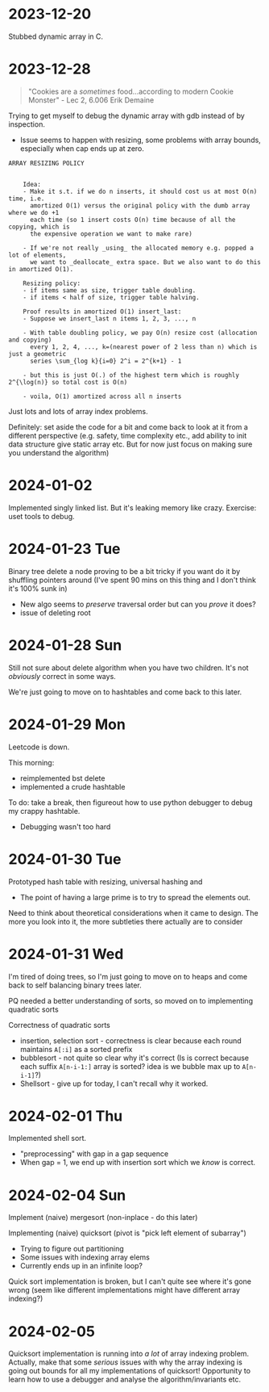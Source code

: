 # 2023-12-20
Stubbed dynamic array in C.


# 2023-12-28
> "Cookies are a _sometimes_ food...according to modern Cookie Monster" - Lec 2, 6.006 Erik Demaine

Trying to get myself to debug the dynamic array with gdb instead of by inspection.
- Issue seems to happen with resizing, some problems with array bounds, especially when cap ends up at zero.

```
ARRAY RESIZING POLICY


    Idea:
    - Make it s.t. if we do n inserts, it should cost us at most O(n) time, i.e.
      amortized O(1) versus the original policy with the dumb array where we do +1
      each time (so 1 insert costs O(n) time because of all the copying, which is
      the expensive operation we want to make rare)

    - If we're not really _using_ the allocated memory e.g. popped a lot of elements,
      we want to _deallocate_ extra space. But we also want to do this in amortized O(1).

    Resizing policy:
    - if items same as size, trigger table doubling.
    - if items < half of size, trigger table halving.

    Proof results in amortized O(1) insert_last:
    - Suppose we insert_last n items 1, 2, 3, ..., n

    - With table doubling policy, we pay O(n) resize cost (allocation and copying)
      every 1, 2, 4, ..., k=(nearest power of 2 less than n) which is just a geometric
      series \sum_{log k}{i=0} 2^i = 2^{k+1} - 1

    - but this is just O(.) of the highest term which is roughly 2^{\log(n)} so total cost is O(n)

    - voila, O(1) amortized across all n inserts

```

Just lots and lots of array index problems.

Definitely: set aside the code for a bit and come back to look at it from a different perspective (e.g. safety, time complexity etc., add ability to init data structure give static array etc. But for now just focus on making sure you understand the algorithm)

# 2024-01-02
Implemented singly linked list. But it's leaking memory like crazy. Exercise: uset tools to debug.


# 2024-01-23 Tue

Binary tree delete a node proving to be a bit tricky if you want do it by shuffling pointers around (I've spent 90 mins on this thing and I don't think it's 100% sunk in)
- New algo seems to _preserve_ traversal order but can you _prove_ it does?
- issue of deleting root

# 2024-01-28 Sun
Still not sure about delete algorithm when you have two children. It's not _obviously_ correct in some ways.

We're just going to move on to hashtables and come back to this later.


# 2024-01-29 Mon
Leetcode is down.

This morning:
- reimplemented bst delete
- implemented a crude hashtable

To do: take a break, then figureout how to use python debugger to debug my crappy hashtable.
- Debugging wasn't too hard

# 2024-01-30 Tue
Prototyped hash table with resizing, universal hashing and
- The point of having a large prime is to try to spread the elements out.

Need to think about theoretical considerations when it came to design. The more you look into it, the more subtleties there actually are to consider


# 2024-01-31 Wed
I'm tired of doing trees, so I'm just going to move on to heaps and come back to self balancing binary trees later.

PQ needed a better understanding of sorts, so moved on to implementing quadratic sorts

Correctness of quadratic sorts
- insertion, selection sort - correctness is clear because each round maintains `A[:i]` as a sorted prefix
- bubblesort - not quite so clear why it's correct (Is is correct because each suffix `A[n-i-1:]` array is sorted? idea is we bubble max up to `A[n-i-1]`?)
- Shellsort - give up for today, I can't recall why it worked.

# 2024-02-01 Thu

Implemented shell sort.
- "preprocessing" with gap in a gap sequence
- When gap = 1, we end up with insertion sort which we _know_ is correct.


# 2024-02-04 Sun

Implement (naive) mergesort (non-inplace - do this later)

Implementing (naive) quicksort (pivot is "pick left element of subarray")
- Trying to figure out partitioning
- Some issues with indexing array elems
- Currently ends up in an infinite loop?

Quick sort implementation is broken, but I can't quite see where it's gone wrong (seem like different implementations might have different array indexing?)

# 2024-02-05
Quicksort implementation is running into _a lot_ of array indexing problem. Actually, make that some _serious_ issues with why the array indexing is going out bounds for all my implementations of quicksort! Opportunity to learn how to use a debugger and analyse the algorithm/invariants etc.
